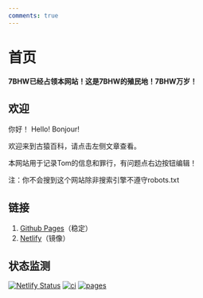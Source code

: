 ```yaml
---
comments: true
---
```


# 首页

**7BHW已经占领本网站！这是7BHW的殖民地！7BHW万岁！**

## 欢迎

你好！
Hello!
Bonjour!

欢迎来到古猿百科，请点击左侧文章查看。

本网站用于记录Tom的信息和罪行，有问题点右边按钮编辑！

注：你不会搜到这个网站除非搜索引擎不遵守robots.txt

## 链接

1. [Github Pages](https://lyz0603.github.io/tom-wiki)（稳定）
2. [Netlify](https://tom-wiki.netlify.app/)（镜像）

## 状态监测

[![Netlify Status](https://api.netlify.com/api/v1/badges/f4219cb3-e2bf-4a9f-90de-bee57d10e0c3/deploy-status)](https://app.netlify.com/sites/tom-wiki/deploys)
[![ci](https://github.com/lyz0603/tom-wiki/actions/workflows/ci.yml/badge.svg)](https://github.com/lyz0603/tom-wiki/actions/workflows/ci.yml)
[![pages](https://github.com/lyz0603/tom-wiki/actions/workflows/dynamic/pages/pages-build-deployment/badge.svg)](https://github.com/lyz0603/tom-wiki/actions/workflows/dynamic/pages/pages-build-deployment)
